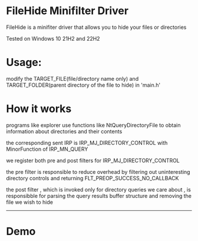 # FileHide Minifilter Driver 
FileHide is a minifiter driver that allows you to hide your files or directories 

Tested on Windows 10 21H2 and 22H2

# Usage:
modify the TARGET_FILE(file/directory name only) and TARGET_FOLDER(parent directory  of the file to hide)  in 'main.h' 



# How it works 
programs like explorer use functions like NtQueryDirectoryFile to obtain information about directories and their contents 

the corresponding sent IRP is IRP_MJ_DIRECTORY_CONTROL with MinorFunction of IRP_MN_QUERY 

we register both pre and post filters for IRP_MJ_DIRECTORY_CONTROL 

the pre filter is responsible to reduce overhead by filtering out uninteresting directory controls and returning FLT_PREOP_SUCCESS_NO_CALLBACK 

the post filter , which is invoked only for directory queries we care about , is responsibble for parsing the query results buffer structure and removing the file we wish to hide 

***************************
# Demo


  
